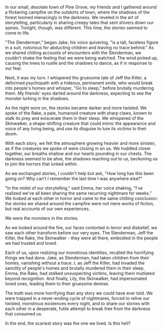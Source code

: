 In our small, desolate town of Pine Grove, my friends and I gathered around a flickering campfire on the outskirts of town, where the shadows of the forest loomed menacingly in the darkness. We reveled in the art of storytelling, particularly in sharing creepy tales that sent shivers down our spines. Tonight, though, was different. This time, the stories seemed to come to life.

"The Slenderman," began Jake, his voice quivering, "is a tall, faceless figure in a suit, notorious for abducting children and leaving no trace behind." As we shared chilling accounts of encounters with the Slenderman, we couldn't shake the feeling that we were being watched. The wind picked up, causing the trees to rustle and the shadows to dance, as if in response to our fear.

Next, it was my turn. I whispered the gruesome tale of Jeff the Killer, a deformed psychopath with a hideous, permanent smile, who would break into people's homes and whisper, "Go to sleep," before brutally murdering them. My friends' eyes darted around the darkness, expecting to see the monster lurking in the shadows.

As the night wore on, the stories became darker and more twisted. We spoke of the Rake, a pale, humanoid creature with sharp claws, known to stalk its prey and eviscerate them in their sleep. We whispered of the Skinwalker, a shape-shifting creature that could mimic the appearance and voice of any living being, and use its disguise to lure its victims to their doom.

With each story, we felt the atmosphere growing heavier and more sinister, as if the creatures we spoke of were closing in on us. We huddled closer together, our breaths shallow and our hearts pounding in our chests. The darkness seemed to be alive, the shadows reaching out to us, beckoning us to join the horrors that lurked within.

As we exchanged stories, I couldn't help but ask, "How long has this been going on? Why can't I remember the last time I was anywhere else?"

"In the midst of our storytelling," said Emma, her voice shaking, "I've realized we've all been sharing the same recurring nightmare for weeks." We looked at each other in horror and came to the same chilling conclusion: the stories we shared around the campfire were not mere works of fiction, but real accounts of our own experiences.

We were the monsters in the stories.

As we looked around the fire, our faces contorted in terror and disbelief, we saw each other transform before our very eyes. The Slenderman, Jeff the Killer, the Rake, the Skinwalker - they were all there, embodied in the people we had trusted and loved.

Each of us, upon realizing our monstrous identities, recalled the horrifying things we had done. Jake, as Slenderman, had taken children from their homes, vanishing without a trace. I, as Jeff the Killer, had invaded the sanctity of people's homes and brutally murdered them in their sleep. Emma, the Rake, had stalked unsuspecting victims, leaving them mutilated beyond recognition. And finally, Lily, the Skinwalker, had impersonated loved ones, leading them to their gruesome demise.

The truth was more horrifying than any story we could have ever told. We were trapped in a never-ending cycle of nightmares, forced to relive our twisted, monstrous existences every night, and to share our stories with each other in a desperate, futile attempt to break free from the darkness that consumed us.

In the end, the scariest story was the one we lived.
Is this hell?